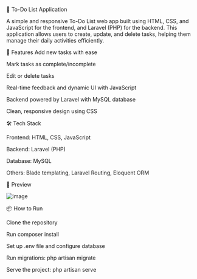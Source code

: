 📝 To-Do List Application


A simple and responsive To-Do List web app built using HTML, CSS, and JavaScript for the frontend, and Laravel (PHP) for the backend. This application allows users to create, update, and delete tasks, helping them manage their daily activities efficiently.

🔧 Features
Add new tasks with ease

Mark tasks as complete/incomplete

Edit or delete tasks

Real-time feedback and dynamic UI with JavaScript

Backend powered by Laravel with MySQL database

Clean, responsive design using CSS

🛠️ Tech Stack

Frontend: HTML, CSS, JavaScript

Backend: Laravel (PHP)

Database: MySQL

Others: Blade templating, Laravel Routing, Eloquent ORM


📸 Preview

![image](https://github.com/user-attachments/assets/d68efdc0-63d2-4c9b-a655-141a1e8e449b)


📦 How to Run

Clone the repository

Run composer install

Set up .env file and configure database

Run migrations: php artisan migrate

Serve the project: php artisan serve
